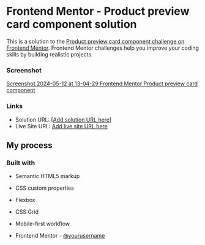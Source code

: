 # Frontend Mentor - Product preview card component solution

This is a solution to the [Product preview card component challenge on Frontend Mentor](https://www.frontendmentor.io/challenges/product-preview-card-component-GO7UmttRfa). Frontend Mentor challenges help you improve your coding skills by building realistic projects. 

### Screenshot

[Screenshot 2024-05-12 at 13-04-29 Frontend Mentor Product preview card component](https://github.com/RamirezJordan/product-preview-card-FM/assets/167382330/560e7d46-31f4-4503-9fa1-9c5439ac80e8)

### Links

- Solution URL: [[Add solution URL here]](https://github.com/RamirezJordan/product-preview-card-FM)
- Live Site URL: [Add live site URL here]((https://product-preview-card-fmd.netlify.app/))

## My process

### Built with

- Semantic HTML5 markup
- CSS custom properties
- Flexbox
- CSS Grid
- Mobile-first workflow

- Frontend Mentor - [@yourusername]((https://www.frontendmentor.io/profile/RamirezJordan))
